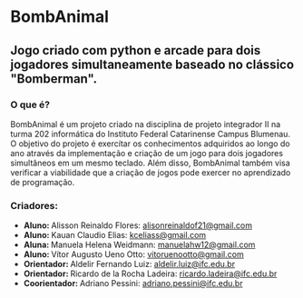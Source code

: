 <h1>BombAnimal</h1>
<h2>Jogo criado com python e arcade para dois jogadores simultaneamente baseado no clássico "Bomberman".</h2>

<h3>O que é?</h3>

<p>BombAnimal é um projeto criado na disciplina de projeto integrador II na turma 202 informática do Instituto Federal Catarinense
Campus Blumenau. O objetivo do projeto é exercítar os conhecimentos adquiridos ao longo do ano através da implementação e criação
de um jogo para dois jogadores simultâneos em um mesmo teclado. Além disso, BombAnimal também visa verificar a viabilidade que a 
criação de jogos pode exercer no aprendizado de programação.</p>


<h3>Criadores:</h3> 

<ul>
  <li><b>Aluno: </b>Alisson Reinaldo Flores: <a href="mailto:alisonreinaldof21@gmail.com">alisonreinaldof21@gmail.com</a></li>
  <li><b>Aluno: </b>Kauan Claudio Elias: <a href="mailto:kceliass@gmail.com">kceliass@gmail.com</a></li>
  <li><b>Aluna: </b>Manuela Helena Weidmann: <a  href="mailto:manuelahw12@gmail.com">manuelahw12@gmail.com</a></li>
  <li><b>Aluno: </b>Vítor Augusto Ueno Otto: <a href="mailto:vitoruenootto@gmail.com">vitoruenootto@gmail.com</a></li>
  <li><b>Orientador: </b>Aldelir Fernando Luiz: <a href="mailto:aldelir.luiz@ifc.edu.br">aldelir.luiz@ifc.edu.br</a></li>
  <li><b>Orientador: </b>Ricardo de la Rocha Ladeira: <a href="mailto:ricardo.ladeira@ifc.edu.br">ricardo.ladeira@ifc.edu.br</a></li>
  <li><b>Coorientador: </b>Adriano Pessini: <a href="mailto:adriano.pessini@ifc.edu.br">adriano.pessini@ifc.edu.br</a></li>
</ul>

